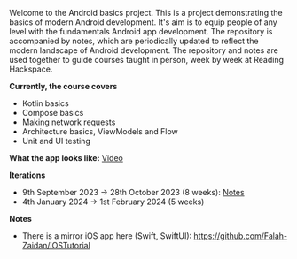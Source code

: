 Welcome to the Android basics project. This is a project demonstrating the basics of modern Android development. It's aim is to equip people of any level with the fundamentals Android app development. The repository is accompanied by notes, which are periodically updated to reflect the modern landscape of Android development. The repository and notes are used together to guide courses taught in person, week by week at Reading Hackspace.

**Currently, the course covers**
  - Kotlin basics
  - Compose basics
  - Making network requests
  - Architecture basics, ViewModels and Flow
  - Unit and UI testing

**What the app looks like:** 
[Video](https://github.com/user-attachments/assets/44b179ba-e6ec-4d6d-9b94-8ccff67b00e8)


**Iterations**
  - 9th September 2023 -> 28th October 2023 (8 weeks): [Notes](https://github.com/user-attachments/files/17689543/Coding.course.notes.pdf)
  - 4th January 2024 -> 1st February 2024 (5 weeks)  

**Notes**
  - There is a mirror iOS app here (Swift, SwiftUI): https://github.com/Falah-Zaidan/iOSTutorial 
